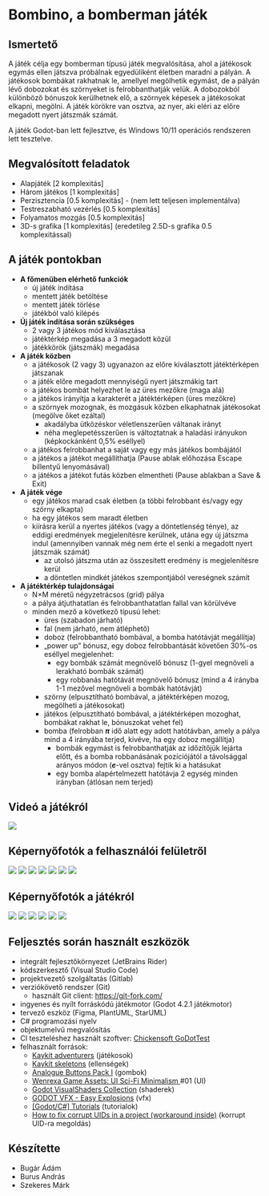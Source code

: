 # Bombino, a bomberman játék


## Ismertető
A játék célja egy bomberman típusú játék megvalósítása, ahol a játékosok egymás ellen játszva próbálnak egyedüliként életben maradni a pályán. A játékosok bombákat rakhatnak le, amellyel megölhetik egymást, de a pályán lévő dobozokat és szörnyeket is felrobbanthatják velük. A dobozokból különböző bónuszok kerülhetnek elő, a szörnyek képesek a játékosokat elkapni, megölni. A játék körökre van osztva, az nyer, aki eléri az előre megadott nyert játszmák számát.

A játék Godot-ban lett fejlesztve, és Windows 10/11 operációs rendszeren lett tesztelve.

## Megvalósított feladatok
- Alapjáték [2 komplexitás]
- Három játékos [1 komplexitás]
- Perzisztencia [0.5 komplexitás] - (nem lett teljesen implementálva)
- Testreszabható vezérlés [0.5 komplexitás]
- Folyamatos mozgás [0.5 komplexitás]
- 3D-s grafika [1 komplexitás] (eredetileg 2.5D-s grafika 0.5 komplexitással)

## A játék pontokban
* **A főmenüben elérhető funkciók**
  * új játék indítása
  * mentett játék betöltése
  * mentett játék törlése
  * játékból való kilépés
* **Új játék indítása során szükséges**
  * 2 vagy 3 játékos mód kiválasztása
  * játéktérkép megadása a 3 megadott közül
  * játékkörök (játszmák) megadása
* **A játék közben**
  * a játékosok (2 vagy 3) ugyanazon az előre kiválasztott játéktérképen játszanak
  * a játék előre megadott mennyiségű nyert játszmákig tart
  * a játékos bombát helyezhet le az üres mezőkre (maga alá)
  * a játékos irányítja a karakterét a játéktérképen (üres mezőkre)
  * a szörnyek mozognak, és mozgásuk közben elkaphatnak játékosokat (megölve őket ezáltal)
    * akadályba ütközéskor véletlenszerűen váltanak irányt
    * néha meglepetésszerűen is változtatnak a haladási irányukon (képkockánként 0,5% eséllyel)
  * a játékos felrobbanhat a saját vagy egy más játékos bombájától
  * a játékos a játékot megállíthatja (Pause ablak előhozása Escape billentyű lenyomásával)
  * a játékos a játékot futás közben elmentheti (Pause ablakban a Save & Exit)
* **A játék vége**
  * egy játékos marad csak életben (a többi felrobbant és/vagy egy szörny elkapta)
  * ha egy játékos sem maradt életben
  * kiírásra kerül a nyertes játékos (vagy a döntetlenség ténye), az eddigi eredmények megjelenítésre kerülnek, utána egy új játszma indul (amennyiben vannak még nem érte el senki a megadott nyert játszmák számát)
    * az utolsó játszma után az összesített eredmény is megjelenítésre kerül
    * a döntetlen mindkét játékos szempontjából vereségnek számít
* **A játéktérkép tulajdonságai**
  * N×M méretű négyzetrácsos (grid) pálya
  * a pálya átjuthatatlan és felrobbanthatatlan fallal van körülvéve
  * minden mező a következő típusú lehet:
    * üres (szabadon járható)
    * fal (nem járható, nem átléphető)
    * doboz (felrobbantható bombával, a bomba hatótávját megállítja)
    * „power up” bónusz, egy doboz felrobbantását követően  30%-os eséllyel megjelenhet:
      * egy bombák számát megnövelő bónusz (1-gyel megnöveli a lerakható bombák számát)
      * egy robbanás hatótávát megnövelő bónusz (mind a 4 irányba 1-1 mezővel megnöveli a bombák hatótávját)
    * szörny (elpusztítható bombával, a játéktérképen mozog, megölheti a játékosokat)
    * játékos (elpusztítható bombával, a játéktérképen mozoghat, bombákat rakhat le, bónuszokat vehet fel)
    * bomba (felrobban **_π_** idő alatt egy adott hatótávban, amely a pálya mind a 4 irányába terjed, kivéve, ha egy doboz megállítja)
      * bombák egymást is felrobbanthatják az időzítőjük lejárta előtt, és a bomba robbanásának pozíciójától a távolsággal arányos módon (**_e_**-vel osztva) fejtik ki a hatásukat
      * egy bomba alapértelmezett hatótávja 2 egység minden irányban (átlósan nem terjed)

## Videó a játékról
[![](https://img.youtube.com/vi/5Lj4rnR6-MQ/0.jpg)](https://www.youtube.com/watch?v=5Lj4rnR6-MQ)


## Képernyőfotók a felhasználói felületről
![](https://i.imgur.com/rCC52IX.png)
![](https://i.imgur.com/CsVtvVA.png)
![](https://i.imgur.com/Qfo01gW.png)
![](https://i.imgur.com/FVCBeSG.png)
![](https://i.imgur.com/g8JbHzX.png)
![](https://i.imgur.com/FD8smsR.png)
![](https://i.imgur.com/6XI7QAe.png)

## Képernyőfotók a játékról
![](https://i.imgur.com/oTh41sH.png)
![](https://i.imgur.com/lVyXFwQ.png)
![](https://i.imgur.com/ds9pbwT.png)
![](https://i.imgur.com/7eNay00.png)
![](https://i.imgur.com/eW8AB3f.png)
![](https://i.imgur.com/Fm5HOkC.png)

## Feljesztés során használt eszközök
* integrált fejlesztőkörnyezet (JetBrains Rider)
* kódszerkesztő (Visual Studio Code)
* projektvezető szolgáltatás (Gitlab)
* verziókövető rendszer (Git)
  * használt Git client: https://git-fork.com/
* ingyenes és nyílt forráskódú játékmotor (Godot 4.2.1 játékmotor)
* tervező eszköz (Figma, PlantUML, StarUML)
* C# programozási nyelv
* objektumelvű megvalósítás
* CI teszteléshez használt szoftver: [Chickensoft GoDotTest](https://github.com/chickensoft-games/GoDotTest)
* felhasznált források:
    * [Kaykit adventurers](https://kaylousberg.itch.io/kaykit-adventurers) (játékosok)
    * [Kaykit skeletons](https://kaylousberg.itch.io/kaykit-skeleton-pack) (ellenségek)
    * [Analogue Buttons Pack I](https://prinbles.itch.io/analogue-buttons-pack-i?fbclid=IwZXh0bgNhZW0CMTAAAR0j0rQiFoxIIadyNnaww961VJgE50F9rKpG9fnOjuOb_GtsV4YGzWgl5lY_aem_ASiA1q0g6QXwSYIROLq_ugPNapExoeU7Sdo9QKuZrpuaTH8D2AuC8FjlZtFiQELosC_Bc7pZQim45iWfrhy4zmAU) (gombok)
    * [Wenrexa Game Assets: UI Sci-Fi Minimalism ](https://wenrexa.itch.io/nesia01?fbclid=IwZXh0bgNhZW0CMTAAAR3cud7iJxuqhpCjZN0Blq6EA54oEqtKFhtoY7TKKooCJLWiHc_w1IqSzhk_aem_AShpSI2FEtu9UE_Fnh-5ql3OU2Cc5L4LkyjMw_bsqzOy84PRMf-Wu0GvJcvMnlyLHLdtuWg7bF0m4-gZYuWW0j-w) #01 (UI)
    * [Godot VisualShaders Collection](https://github.com/daniel-ilett/shaders-godot?fbclid=IwZXh0bgNhZW0CMTAAAR3r7_8n2QASz6CfofABPqLDlRGmRX7d8c7OtF0WvyRG0S5dbk3kdOOW1zU_aem_AShernxKMq0xI8k4GtiOyxJTJDR54lhPKeeFK8OAkSlmYOoC1C6x72OAg-Ov83jULfO8Rn1buQpXfyYIWU4qF8tg) (shaderek)
    * [GODOT VFX - Easy Explosions](https://www.patreon.com/posts/godot-vfx-easy-93683992?fbclid=IwZXh0bgNhZW0CMTAAAR0iNWud4ZBcwBZIHT7Cj48f-ozxxy7WTtFLJDJNRovpe_gofpqbmXtniW8_aem_ASh_5z2PqQkkE1R6RBWW40OHs568gi9d4BzHUzVz3K20d5m3bXwJAgXPQ-nmwH3tso59c0S7SwGTbdfoPq10q9U-) (vfx)
    * [\[Godot/C#\] Tutorials](https://github.com/MinaPecheux/godot-tutorials?fbclid=IwZXh0bgNhZW0CMTAAAR26ub5lIsz9yXxGe8bmlf9BRZAmCgcP-kJdUyJxbQjE4zoMlvujGe9ZUuo_aem_ASgKi7l8AbHXYnRIpkR6qN7A2B0ccYeU3X_cmW83--4DzY5QCMiAqJ6ifffSocwhUniR7UGTd0DuofPsyiMy2XSg) (tutorialok)
    * [How to fix corrupt UIDs in a project (workaround inside)](https://github.com/godotengine/godot/issues/68661?fbclid=IwZXh0bgNhZW0CMTAAAR0Blij6nV1wCjQ5TxcTpTvUjssKOOTTar8036Vqwsf0162Ysff5x0vOWJk_aem_ASjY4ch4mvnTwTh2YeSB-YboAjF2CTSW26bQhQM4R2cPXoGgEudnOutmWoUwj6pVWJBHRymp8kjdoCmuvWcSGgp6) (korrupt UID-ra megoldás)

## Készítette
* Bugár Ádám
* Burus András
* Szekeres Márk
